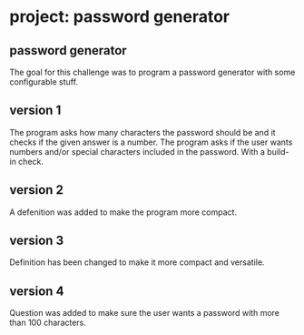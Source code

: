 # project: password generator

## password generator
The goal for this challenge was to program a password generator with some configurable stuff. 

## version 1
The program asks how many characters the password should be and it checks if the given answer is a number.
The program asks if the user wants numbers and/or special characters included in the password. With a build-in check.

## version 2
A defenition was added to make the program more compact.

## version 3
Definition has been changed to make it more compact and versatile.

## version 4
Question was added to make sure the user wants a password with more than 100 characters.
